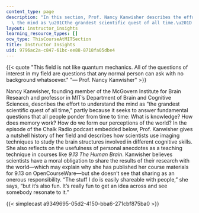 ```yaml
---
content_type: page
description: "In this section, Prof. Nancy Kanwisher describes the effort to understand\
  \ the mind as \u201Cthe grandest scientific quest of all time.\u201D "
layout: instructor_insights
learning_resource_types: []
ocw_type: ThisCourseAtMITSection
title: Instructor Insights
uid: 9796ac2a-c847-61bc-ee88-8718fa05dbe4
---
```


{{< quote "This field is not like quantum mechanics. All of the questions of interest in my field are questions that any normal person can ask with no background whatsoever." "— Prof. Nancy Kanwisher" >}}

Nancy Kanwisher, founding member of the McGovern Institute for Brain Research and professor in MIT’s Department of Brain and Cognitive Sciences, describes the effort to understand the mind as “the grandest scientific quest of all time,” partly because it seeks to answer fundamental questions that all people ponder from time to time: What is knowledge? How does memory work? How do we form our perceptions of the world? In the episode of the Chalk Radio podcast embedded below, Prof. Kanwisher gives a nutshell history of her field and describes how scientists use imaging techniques to study the brain structures involved in different cognitive skills. She also reflects on the usefulness of personal anecdotes as a teaching technique in courses like _9.13 The Human Brain_. Kanwisher believes scientists have a moral obligation to share the results of their research with the world—which may explain why she has published her course materials for 9.13 on OpenCourseWare—but she doesn’t see that sharing as an onerous responsibility. “The stuff I do is easily shareable with people,” she says, “but it’s also fun. It’s really fun to get an idea across and see somebody resonate to it.”

{{< simplecast a9349695-05d2-4150-bba6-271cbf875ba0 >}}